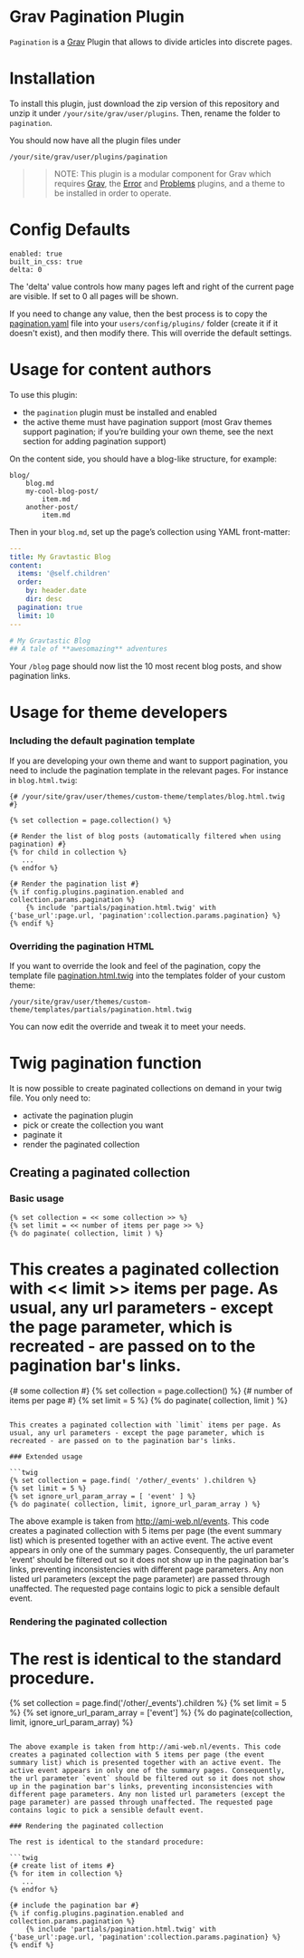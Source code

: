 # Grav Pagination Plugin


`Pagination` is a [Grav][grav] Plugin that allows to divide articles into discrete pages.


# Installation

To install this plugin, just download the zip version of this repository and unzip it under `/your/site/grav/user/plugins`. Then, rename the folder to `pagination`.

You should now have all the plugin files under

	/your/site/grav/user/plugins/pagination

>> NOTE: This plugin is a modular component for Grav which requires [Grav](http://github.com/getgrav/grav), the [Error](https://github.com/getgrav/grav-plugin-error) and [Problems](https://github.com/getgrav/grav-plugin-problems) plugins, and a theme to be installed in order to operate.

# Config Defaults

```
enabled: true
built_in_css: true
delta: 0
```

The 'delta' value controls how many pages left and right of the current page are visible. If set to 0 all pages will be shown.

If you need to change any value, then the best process is to copy the [pagination.yaml](pagination.yaml) file into your `users/config/plugins/` folder (create it if it doesn't exist), and then modify there.  This will override the default settings.

# Usage for content authors

To use this plugin:

- the `pagination` plugin must be installed and enabled
- the active theme must have pagination support (most Grav themes support pagination; if you’re building your own theme, see the next section for adding pagination support)

On the content side, you should have a blog-like structure, for example:

```
blog/
    blog.md
    my-cool-blog-post/
        item.md
    another-post/
        item.md
```

Then in your `blog.md`, set up the page’s collection using YAML front-matter:

```yaml
---
title: My Gravtastic Blog
content:
  items: '@self.children'
  order:
    by: header.date
    dir: desc
  pagination: true
  limit: 10
---

# My Gravtastic Blog
## A tale of **awesomazing** adventures
```

Your `/blog` page should now list the 10 most recent blog posts, and show pagination links.


# Usage for theme developers

### Including the default pagination template

If you are developing your own theme and want to support pagination, you need to include the pagination template in the relevant pages. For instance in `blog.html.twig`:

```twig
{# /your/site/grav/user/themes/custom-theme/templates/blog.html.twig #}

{% set collection = page.collection() %}

{# Render the list of blog posts (automatically filtered when using pagination) #}
{% for child in collection %}
   ...
{% endfor %}

{# Render the pagination list #}
{% if config.plugins.pagination.enabled and collection.params.pagination %}
    {% include 'partials/pagination.html.twig' with {'base_url':page.url, 'pagination':collection.params.pagination} %}
{% endif %}
```

### Overriding the pagination HTML

If you want to override the look and feel of the pagination, copy the template file [pagination.html.twig][pagination] into the templates folder of your custom theme:

```
/your/site/grav/user/themes/custom-theme/templates/partials/pagination.html.twig
```

You can now edit the override and tweak it to meet your needs.

[pagination]: templates/partials/pagination.html.twig
[grav]: http://github.com/getgrav/grav

# Twig pagination function

It is now possible to create paginated collections on demand in your twig file. You only need to:

* activate the pagination plugin
* pick or create the collection you want
* paginate it
* render the paginated collection

## Creating a paginated collection

### Basic usage

```twig
{% set collection = << some collection >> %}
{% set limit = << number of items per page >> %}
{% do paginate( collection, limit ) %}
```

This creates a paginated collection with << limit >> items per page. As usual, any url parameters - except the page parameter, which is recreated - are passed on to the pagination bar's links.
=======
{# some collection #}
{% set collection = page.collection() %}
{# number of items per page #}
{% set limit = 5 %}
{% do paginate( collection, limit ) %}
```

This creates a paginated collection with `limit` items per page. As usual, any url parameters - except the page parameter, which is recreated - are passed on to the pagination bar's links.

### Extended usage

```twig
{% set collection = page.find( '/other/_events' ).children %}
{% set limit = 5 %}
{% set ignore_url_param_array = [ 'event' ] %}
{% do paginate( collection, limit, ignore_url_param_array ) %}
```

The above example is taken from http://ami-web.nl/events. This code creates a paginated collection with 5 items per page (the event summary list) which is presented together with an active event. The active event appears in only one of the summary pages. Consequently, the url parameter 'event' should be filtered out so it does not show up in the pagination bar's links, preventing inconsistencies with different page parameters. Any non listed url parameters (except the page parameter) are passed through unaffected. The requested page contains logic to pick a sensible default event.

### Rendering the paginated collection

The rest is identical to the standard procedure.
=======
{% set collection = page.find('/other/_events').children %}
{% set limit = 5 %}
{% set ignore_url_param_array = ['event'] %}
{% do paginate(collection, limit, ignore_url_param_array) %}
```

The above example is taken from http://ami-web.nl/events. This code creates a paginated collection with 5 items per page (the event summary list) which is presented together with an active event. The active event appears in only one of the summary pages. Consequently, the url parameter `event` should be filtered out so it does not show up in the pagination bar's links, preventing inconsistencies with different page parameters. Any non listed url parameters (except the page parameter) are passed through unaffected. The requested page contains logic to pick a sensible default event.

### Rendering the paginated collection

The rest is identical to the standard procedure:

```twig
{# create list of items #}
{% for item in collection %}
   ...
{% endfor %}

{# include the pagination bar #}
{% if config.plugins.pagination.enabled and collection.params.pagination %}
    {% include 'partials/pagination.html.twig' with {'base_url':page.url, 'pagination':collection.params.pagination} %}
{% endif %}
```
